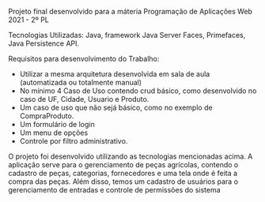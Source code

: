 Projeto final desenvolvido para a máteria Programação de Aplicações Web 2021 - 2º PL

Tecnologias Utilizadas: Java, framework Java Server Faces, Primefaces, Java Persistence API.

 Requisitos para desenvolvimento do Trabalho:
- Utilizar a mesma arquitetura desenvolvida em sala de aula (automatizada ou totalmente manual)
- No mínimo 4 Caso de Uso contendo crud básico, como desenvolvido no caso de UF, Cidade, Usuario e Produto.
- Um caso de uso que não sejá básico, como no exemplo de CompraProduto.
- Um formulário de login
- Um menu de opções
- Controle por filtro administrativo.

O projeto foi desenvolvido utilizando as tecnologias mencionadas acima. A aplicação serve para o gerenciamento de peças agrícolas, contendo o cadastro de peças, categorias, fornecedores e uma tela onde é feita a compra das peças. Além disso, temos um cadastro de usuários para o gerenciamento de entradas e controle de permissões do sistema
